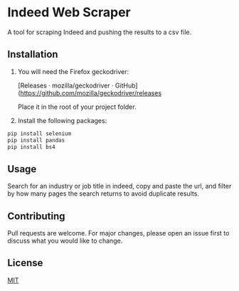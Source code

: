 # Indeed Web Scraper

A tool for scraping Indeed and pushing the results to a csv file.

## Installation

1. You will need the Firefox geckodriver: 
   
   [Releases · mozilla/geckodriver · GitHub](https://github.com/mozilla/geckodriver/releases
   
   Place it in the root of your project folder.

2. Install the following packages:

```bash
pip install selenium
pip install pandas
pip install bs4
```

## Usage

Search for an industry or job title in indeed, copy and paste the url, and filter by how many pages the search returns to avoid duplicate results.

## Contributing

Pull requests are welcome. For major changes, please open an issue first to discuss what you would like to change.

## License

[MIT](https://choosealicense.com/licenses/mit/)


